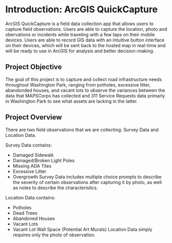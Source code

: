 # Introduction: ArcGIS QuickCapture 
ArcGIS QuickCapture is a field data collection app that allows users to capture field observations. Users are able to capture the location, photo and obervations or incidents while traveling with a few taps on their mobile devices. Users are able to record GIS data with an intuitive button interface on their devices, which will be sent back to the hosted map in real-time and will be ready to use in ArcGIS for analysis and better decision-making.

## Project Objective 
 The goal of this project is to capture and collect road infrastructure needs throughout Washington Park, ranging from potholes, excessive litter, abandonded houses, and vacant lots to observe the variances between the data that MAPSCorps has collected and 311 Service Requests data primarly in Washington Park to see what assets are lacking in the latter.

## Project Overview
There are two field observations that we are collecting: Survey Data and Location Data. 

Survey Data contains:
- Damaged Sidewalk
- Damaged/Broken Light Poles
- Missing ADA Tiles
- Excessive Litter
- Overgrowth 
Survey Data includes multiple choice prompts to describe the severity of certain observations after capturing it by photo, as well as notes to describe the characterisitcs. 

Location Data contains:
- Potholes
- Dead Trees
- Abandoned Houses 
- Vacant Lots
- Vacant Lot Wall Space (Potential Art Murals)
Location Data simply requires only the photo of observation. 
